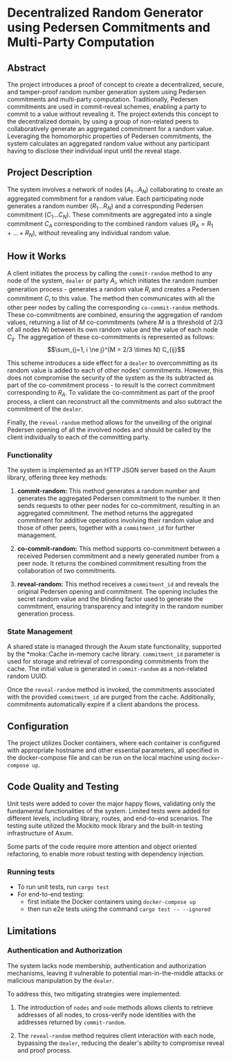 # Decentralized Random Generator using Pedersen Commitments and Multi-Party Computation

## Abstract

The project introduces a proof of concept to create a decentralized, secure, and tamper-proof random number generation system using Pedersen commitments and multi-party computation. Traditionally, Pedersen commitments are used in commit-reveal schemes, enabling a party to commit to a value without revealing it. The project extends this concept to the decentralized domain, by using a group of non-related peers to collaboratively generate an aggregated commitment for a random value. Leveraging the homomorphic properties of Pedersen commitments, the system calculates an aggregated random value without any participant having to disclose their individual input until the reveal stage.

## Project Description

The system involves a network of nodes $`(A_1...A_N)`$ collaborating to create an aggregated commitment for a random value. Each participating node generates a random number $`(R_1...R_N)`$ and a corresponding Pedersen commitment $`(C_1...C_N)`$. These commitments are aggregated into a single commitment $`C_A`$ corresponding to the combined random values $`(R_A = R_1 + ... + R_N)`$, without revealing any individual random value.

## How it Works

A client initiates the process by calling the `commit-random` method to any node of the system, `dealer` or party $`A_i`$, which initiates the random number generation process - generates a random value $`R_i`$ and creates a Pedersen commitment $`C_i`$ to this value. The method then communicates with all the other peer nodes by calling the corresponding `co-commit-random` methods. These co-commitments are combined, ensuring the aggregation of random values, returning a list of $`M`$ co-commitments (where $`M`$ is a threshold of $`2/3`$ of all nodes $`N`$) between its own random value and the value of each node $`C_{ij}`$. The aggregation of these co-commitments is represented as follows:
$$\sum_{j=1, i \ne j}^{M = 2/3 \times N} C_{ij}$$

This scheme introduces a side effect for a `dealer` to overcommitting as its random value is added to each of other nodes' commitments. However, this does not compromise the security of the system as the its subtracted as part of the co-commitment process - to result is the correct commitment corresponding to $`R_A`$. To validate the co-commitment as part of the proof process, a client can reconstruct all the commitments and also subtract the commitment of the `dealer`.

Finally, the `reveal-random` method allows for the unveiling of the original Pedersen opening of all the involved nodes and should be called by the client individually to each of the committing party.

### Functionality

The system is implemented as an HTTP JSON server based on the Axum library, offering three key methods:

1. **commit-random:** This method generates a random number and generates the aggregated Pedersen commitment to the number. It then sends requests to other peer nodes for co-commitment, resulting in an aggregated commitment. The method returns the aggregated commitment for additive operations involving their random value and those of other peers, together with a `commitment_id` for further management.

2. **co-commit-random:** This method supports co-commitment between a received Pedersen commitment and a newly generated number from a peer node. It returns the combined commitment resulting from the collaboration of two commitments.

3. **reveal-random:** This method receives a `commitment_id` and reveals the original Pedersen opening and commitment. The opening includes the secret random value and the blinding factor used to generate the commitment, ensuring transparency and integrity in the random number generation process.

### State Management

A shared state is managed through the Axum state functionality, supported by the *moka::Cache in-memory cache library. `commitment_id` parameter is used for storage and retrieval of corresponding commitments from the cache. The initial value is generated in `commit-random` as a non-related random UUID.

Once the `reveal-random` method is invoked, the commitments associated with the provided `commitment_id` are purged from the cache. Additionally, commitments automatically expire if a client abandons the process.

## Configuration

The project utilizes Docker containers, where each container is configured with appropriate hostname and other essential parameters, all specified in the docker-compose file and can be run on the local machine using `docker-compose up`.

## Code Quality and Testing

Unit tests were added to cover the major happy flows, validating only the fundamental functionalities of the system. Limited tests were added for different levels, including library, routes, and end-to-end scenarios. The testing suite utilized the Mockito mock library and the built-in testing infrastructure of Axum.

Some parts of the code require more attention and object oriented refactoring, to enable more robust testing with dependency injection.

### Running tests

- To run unit tests, run `cargo test`
- For end-to-end testing:
  - first initiate the Docker containers using `docker-compose up`
  - then run e2e tests using the command `cargo test -- --ignored`

## Limitations

### Authentication and Authorization

The system lacks node membership, authentication and authorization mechanisms, leaving it vulnerable to potential man-in-the-middle attacks or malicious manipulation by the `dealer`.

To address this, two mitigating strategies were implemented:

1. The introduction of `nodes` and `node` methods allows clients to retrieve addresses of all nodes, to cross-verify node identities with the addresses returned by `commit-random`.

2. The `reveal-random` method requires client interaction with each node, bypassing the `dealer`, reducing the dealer's ability to compromise reveal and proof process.
